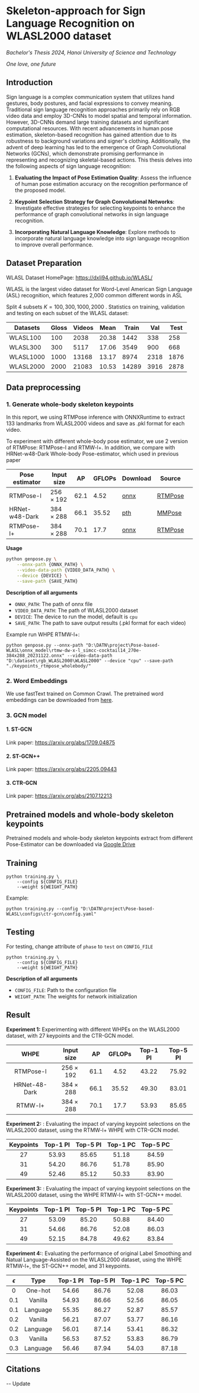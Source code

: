 # Skeleton-approach for Sign Language Recognition on WLASL2000 dataset

_Bachelor's Thesis 2024, Hanoi University of Science and Technology_

_One love, one future_

## Introduction

Sign language is a complex communication system that utilizes hand gestures, body postures, and facial expressions to convey meaning. Traditional sign language recognition approaches primarily rely on RGB video data and employ 3D-CNNs to model spatial and temporal information. However, 3D-CNNs demand large training datasets and significant computational resources. With recent advancements in human pose estimation, skeleton-based recognition has gained attention due to its robustness to background variations and signer's clothing. Additionally, the advent of deep learning has led to the emergence of Graph Convolutional Networks (GCNs), which demonstrate promising performance in representing and recognizing skeletal-based actions. This thesis delves into the following aspects of sign language recognition:

1. **Evaluating the Impact of Pose Estimation Quality**: Assess the influence of human pose estimation accuracy on the recognition performance of the proposed model.

2. **Keypoint Selection Strategy for Graph Convolutional Networks**: Investigate effective strategies for selecting keypoints to enhance the performance of graph convolutional networks in sign language recognition.

3. **Incorporating Natural Language Knowledge**: Explore methods to incorporate natural language knowledge into sign language recognition to improve overall performance.

## Dataset Preparation

WLASL Dataset HomePage: https://dxli94.github.io/WLASL/

WLASL is the largest video dataset for Word-Level American Sign Language (ASL) recognition, which features 2,000 common different words in ASL

Split 4 subsets $K=100,300,1000,2000$ . Statistics on training, validation and testing on each subset of the WLASL dataset:

| Datasets  | Gloss | Videos | Mean  | Train | Val  | Test |
| --------- | ----- | ------ | ----- | ----- | ---- | ---- |
| WLASL100  | 100   | 2038   | 20.38 | 1442  | 338  | 258  |
| WLASL300  | 300   | 5117   | 17.06 | 3549  | 900  | 668  |
| WLASL1000 | 1000  | 13168  | 13.17 | 8974  | 2318 | 1876 |
| WLASL2000 | 2000  | 21083  | 10.53 | 14289 | 3916 | 2878 |

## Data preprocessing

### 1. Generate whole-body skeleton keypoints

In this report, we using RTMPose inference with ONNXRuntime to extract 133 landmarks from WLASL2000 videos and save as .pkl format for each video.

To experiment with different whole-body pose estimator, we use 2 version of RTMPose: RTMPose-l and RTMW-l+. In addition, we compare with HRNet-w48-Dark Whole-body Pose-estimator, which used in previous paper

| Pose estimator | Input size       | AP   | GFLOPs | Download                                                                                                                                       | Source                                                                                 |     |
| -------------- | ---------------- | ---- | ------ | ---------------------------------------------------------------------------------------------------------------------------------------------- | -------------------------------------------------------------------------------------- | --- |
| RTMPose-l      | $256 \times 192$ | 62.1 | 4.52   | [onnx](https://download.openmmlab.com/mmpose/v1/projects/rtmw/onnx_sdk/rtmw-dw-x-l_simcc-cocktail14_270e-384x288_20231122.zip)                 | [RTMPose](https://github.com/open-mmlab/mmpose/tree/dev-1.x/projects/rtmpose)          |
| HRNet-w48-Dark | $384\times 288$  | 66.1 | 35.52  | [pth](https://download.openmmlab.com/mmpose/top_down/hrnet/hrnet_w48_coco_wholebody_384x288_dark-f5726563_20200918.pth)                        | [MMPose](https://mmpose.readthedocs.io/en/latest/model_zoo/wholebody_2d_keypoint.html) |
| RTMPose-l+     | $384\times 288$  | 70.1 | 17.7   | [onnx](https://download.openmmlab.com/mmpose/v1/projects/rtmposev1/onnx_sdk/rtmpose-l_simcc-ucoco_dw-ucoco_270e-256x192-4d6dfc62_20230728.zip) | [RTMPose](https://github.com/open-mmlab/mmpose/tree/dev-1.x/projects/rtmpose)          |

**Usage**

```bash
python genpose.py \
    --onnx-path {ONNX_PATH} \
    --video-data-path {VIDEO_DATA_PATH} \
    --device {DEVICE} \
    --save-path {SAVE_PATH}
```

**Description of all arguments**

- `ONNX_PATH`: The path of onnx file
- `VIDEO_DATA_PATH`: The path of WLASL2000 dataset
- `DEVICE`: The device to run the model, default is `cpu`
- `SAVE_PATH`: The path to save output results (.pkl format for each video)

Example run WHPE RTMW-l+:
```
python genpose.py --onnx-path "D:\DATN\project\Pose-based-WLASL\onnx_model\rtmw-dw-x-l_simcc-cocktail14_270e-384x288_20231122.onnx" --video-data-path "D:\dataset\rgb_WLASL2000\WLASL2000" --device "cpu" --save-path "./keypoints_rtmpose_wholebody/"
```



### 2. Word Embeddings

We use fastText trained on Common Crawl. The pretrained word embeddings can be downloaded from [here](https://dl.fbaipublicfiles.com/fasttext/vectors-english/crawl-300d-2M-subword.zip).

### 3. GCN model

#### 1. ST-GCN

Link paper: https://arxiv.org/abs/1709.04875

#### 2. ST-GCN++

Link paper: https://arxiv.org/abs/2205.09443

#### 3. CTR-GCN

Link paper: https://arxiv.org/abs/2107.12213

## Pretrained models and whole-body skeleton keypoints

Pretrained models and whole-body skeleton keypoints extract from different Pose-Estimator can be downloaded via [Google Drive](https://drive.google.com/drive/folders/1gkDuLriy5K8rk6AntYLGKpap9ugHC8cA?usp=sharing)

## Training

```
python training.py \
    --config ${CONFIG_FILE}
    --weight ${WEIGHT_PATH}
```

Example:

```
python training.py --config "D:\DATN\project\Pose-based-WLASL\configs\ctr-gcn\config.yaml"
```

## Testing

For testing, change attribute of `phase` to `test` on `CONFIG_FILE`

```
python training.py \
    --config ${CONFIG_FILE}
    --weight ${WEIGHT_PATH}
```

**Description of all arguments**

- `CONFIG_FILE`: Path to the configuration file
- `WEIGHT_PATH`: The weights for network initialization

## Result

**Experiment 1:** Experimenting with different WHPEs on the WLASL2000 dataset, with 27 keypoints and the CTR-GCN model.

|     WHPE      |   Input size    |  AP  | GFLOPs | Top-1 PI | Top-5 PI |
| :-----------: | :-------------: | :--: | :----: | :------: | :------: |
|   RTMPose-l   | $256\times 192$ | 61.1 |  4.52  |  43.22   |  75.92   |
| HRNet-48-Dark | $384\times 288$ | 66.1 | 35.52  |  49.30   |  83.01   |
|    RTMW-l+    | $384\times 288$ | 70.1 |  17.7  |  53.93   |  85.65   |

**Experiment 2:** : Evaluating the impact of varying keypoint selections on the WLASL2000 dataset, using the RTMW-l+ WHPE with CTR-GCN model.

| Keypoints | Top-1 PI | Top-5 PI | Top-1 PC | Top-5 PC |
| :-------: | :------: | :------: | :------: | :------: |
|    27     |  53.93   |  85.65   |  51.18   |  84.59   |
|    31     |  54.20   |  86.76   |  51.78   |  85.90   |
|    49     |  52.46   |  85.12   |  50.33   |  83.90   |

**Experiment 3:** : Evaluating the impact of varying keypoint selections on the WLASL2000 dataset, using the WHPE RTMW-l+ with ST-GCN++ model.

| Keypoints | Top-1 PI | Top-5 PI | Top-1 PC | Top-5 PC |
| :-------: | :------: | :------: | :------: | :------: |
|    27     |  53.09   |  85.20   |  50.88   |  84.40   |
|    31     |  54.66   |  86.76   |  52.08   |  86.03   |
|    49     |  52.15   |  84.78   |  49.62   |  83.84   |

**Experiment 4:**: Evaluating the performance of original Label Smoothing and Natual Language-Assisted on the WLASL2000 dataset, using the WHPE RTMW-l+, the ST-GCN++ model, and 31 keypoints.

| $\epsilon$ |   Type   | Top-1 PI | Top-5 PI | Top-1 PC | Top-5 PC |
| :--------: | :------: | :------: | :------: | :------: | :------: |
|     0      | One-hot  |  54.66   |  86.76   |  52.08   |  86.03   |
|    0.1     | Vanilla  |  54.93   |  86.66   |  52.56   |  86.05   |
|    0.1     | Language |  55.35   |  86.27   |  52.87   |  85.57   |
|    0.2     | Vanilla  |  56.21   |  87.07   |  53.77   |  86.16   |
|    0.2     | Language |  56.01   |  87.14   |  53.41   |  86.32   |
|    0.3     | Vanilla  |  56.53   |  87.52   |  53.83   |  86.79   |
|    0.3     | Language |  56.46   |  87.94   |  54.03   |  87.18   |

## Citations

-- Update
